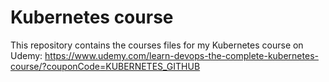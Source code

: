 # Kubernetes course
This repository contains the courses files for my Kubernetes course on Udemy: https://www.udemy.com/learn-devops-the-complete-kubernetes-course/?couponCode=KUBERNETES_GITHUB
